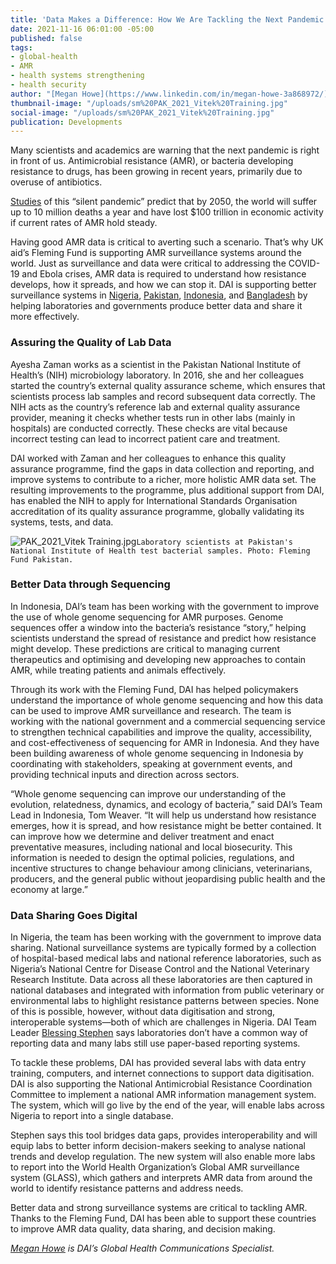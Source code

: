 ```yaml
---
title: 'Data Makes a Difference: How We Are Tackling the Next Pandemic'
date: 2021-11-16 06:01:00 -05:00
published: false
tags:
- global-health
- AMR
- health systems strengthening
- health security
author: "[Megan Howe](https://www.linkedin.com/in/megan-howe-3a868972/)"
thumbnail-image: "/uploads/sm%20PAK_2021_Vitek%20Training.jpg"
social-image: "/uploads/sm%20PAK_2021_Vitek%20Training.jpg"
publication: Developments
---
```


Many scientists and academics are warning that the next pandemic is right in front of us. Antimicrobial resistance (AMR), or bacteria developing resistance to drugs, has been growing in recent years, primarily due to overuse of antibiotics.

[Studies](https://amr-review.org/sites/default/files/160525_Final%20paper_with%20cover.pdf) of this “silent pandemic” predict that by 2050, the world will suffer up to 10 million deaths a year and have lost $100 trillion in economic activity if current rates of AMR hold steady. 

Having good AMR data is critical to averting such a scenario. That’s why UK aid’s Fleming Fund is supporting AMR surveillance systems around the world. Just as surveillance and data were critical to addressing the COVID-19 and Ebola crises, AMR data is required to understand how resistance develops, how it spreads, and how we can stop it. DAI is supporting better surveillance systems in [Nigeria](https://www.dai.com/our-work/projects/nigeria-fleming-fund), [Pakistan](https://www.dai.com/our-work/projects/pakistan-fleming-fund), [Indonesia](https://www.dai.com/our-work/projects/indonesia-fleming-fund), and [Bangladesh](https://www.dai.com/our-work/projects/bangladesh-fleming-fund) by helping laboratories and governments produce better data and share it more effectively. 




### Assuring the Quality of Lab Data 

Ayesha Zaman works as a scientist in the Pakistan National Institute of Health’s (NIH) microbiology laboratory. In 2016, she and her colleagues started the country’s external quality assurance scheme, which ensures that scientists process lab samples and record subsequent data correctly. The NIH acts as the country’s reference lab and external quality assurance provider, meaning it checks whether tests run in other labs (mainly in hospitals) are conducted correctly. These checks are vital because incorrect testing can lead to incorrect patient care and treatment. 

DAI worked with Zaman and her colleagues to enhance this quality assurance programme, find the gaps in data collection and reporting, and improve systems to contribute to a richer, more holistic AMR data set. The resulting improvements to the programme, plus additional support from DAI, has enabled the NIH to apply for International Standards Organisation accreditation of its quality assurance programme, globally validating its systems, tests, and data.

![PAK_2021_Vitek Training.jpg](/uploads/PAK_2021_Vitek%20Training.jpg)`Laboratory scientists at Pakistan's National Institute of Health test bacterial samples. Photo: Fleming Fund Pakistan.`

### Better Data through Sequencing 

In Indonesia, DAI’s team has been working with the government to improve the use of whole genome sequencing for AMR purposes. Genome sequences offer a window into the bacteria’s resistance “story,” helping scientists understand the spread of resistance and predict how resistance might develop. These predictions are critical to managing current therapeutics and optimising and developing new approaches to contain AMR, while treating patients and animals effectively. 

Through its work with the Fleming Fund, DAI has helped policymakers understand the importance of whole genome sequencing and how this data can be used to improve AMR surveillance and research. The team is working with the national government and a commercial sequencing service to strengthen technical capabilities and improve the quality, accessibility, and cost-effectiveness of sequencing for AMR in Indonesia. And they have been building awareness of whole genome sequencing in Indonesia by coordinating with stakeholders, speaking at government events, and providing technical inputs and direction across sectors. 

“Whole genome sequencing can improve our understanding of the evolution, relatedness, dynamics, and ecology of bacteria,” said DAI’s Team Lead in Indonesia, Tom Weaver. “It will help us understand how resistance emerges, how it is spread, and how resistance might be better contained. It can improve how we determine and deliver treatment and enact preventative measures, including national and local biosecurity. This information is needed to design the optimal policies, regulations, and incentive structures to change behaviour among clinicians, veterinarians, producers, and the general public without jeopardising public health and the economy at large.”

### Data Sharing Goes Digital 

In Nigeria, the team has been working with the government to improve data sharing. National surveillance systems are typically formed by a collection of hospital-based medical labs and national reference laboratories, such as Nigeria’s National Centre for Disease Control and the National Veterinary Research Institute. Data across all these laboratories are then captured in national databases and integrated with information from public veterinary or environmental labs to highlight resistance patterns between species. None of this is possible, however, without data digitisation and strong, interoperable systems—both of which are challenges in Nigeria. DAI Team Leader [Blessing Stephen](https://www.dai.com/who-we-are/our-team/blessing-musa-stephen) says laboratories don’t have a common way of reporting data and many labs still use paper-based reporting systems.

To tackle these problems, DAI has provided several labs with data entry training, computers, and internet connections to support data digitisation. DAI is also supporting the National Antimicrobial Resistance Coordination Committee to implement a national AMR information management system. The system, which will go live by the end of the year, will enable labs across Nigeria to report into a single database. 

Stephen says this tool bridges data gaps, provides interoperability and will equip labs to better inform decision-makers seeking to analyse national trends and develop regulation. The new system will also enable more labs to report into the World Health Organization’s Global AMR surveillance system (GLASS), which gathers and interprets AMR data from around the world to identify resistance patterns and address needs. 

Better data and strong surveillance systems are critical to tackling AMR. Thanks to the Fleming Fund, DAI has been able to support these countries to improve AMR data quality, data sharing, and decision making.  

*[Megan Howe](https://www.linkedin.com/in/megan-howe-3a868972/) is DAI’s Global Health Communications Specialist.*